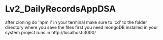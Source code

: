 # Lv2_DailyRecordsAppDSA
after cloning do 'npm i' in your terminal make sure to 'cd' to the folder directory where you save the files first
you need mongoDB installed in your system
project runs in http://localhost:3000/
